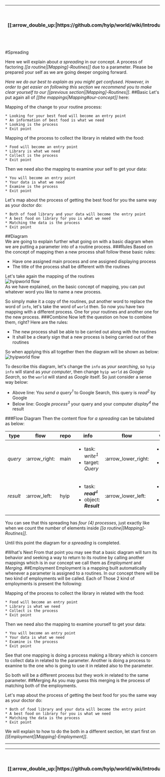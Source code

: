 <table>
  <thead>
    <tr>
      <th>[[:arrow_double_up:|https://github.com/hyip/world/wiki/Introduction]]</th>
      <th>[[:arrow_up_small:|https://github.com/hyipworld/hyipworld.github.io/wiki/Introduction]]</th>
      <th>[[:rewind:|Introduction]] [[Intro|Introduction]]</th>
      <th>[[:arrow_backward:|[Mapping]-Routines]] [[Prev|[Mapping]-Routines]]</th>
      <th>[[:repeat:|[Mapping]-Spreading]] [[Reload|[Mapping]-Spreading]]</th>
      <th>[[Next|[Mapping]-Employment]] [[:arrow_forward:|[Mapping]-Employment]]</th>
      <th>[[Last|maps]] [[:fast_forward:|maps]]</th>
      <th>[[:arrow_down_small:|https://github.com/hyip/rating]]</th>
      <th>[[:arrow_double_down:|https://github.com/hyip/rating/wiki/Introduction]]</th>
    </tr>
  </thead>
</table>
#Spreading

Here we will explain about _a spreading_ in our concept. A process of factoring _[[a routine|[Mapping]-Routines]]_ due to a parameter. Please be prepared your self as we are going deeper ongoing forward.

_Here we do our best to explain as you might get confused. However, in order to get easier on following this section we recommend you to make clear yourself to our [[previous section|[Mapping]-Routines]]_.
##Basic
Let's put again all of _[[the mappings|Mapping#our-concept]]_ here:

Mapping of the change to your routine process:
```
* Looking for your best food will become an entry point
* An information of best food is what we need 
* Looking is the process
* Exit point  
```
Mapping of the process to collect the library in related with the food:
```
* Food will become an entry point
* Library is what we need 
* Collect is the process
* Exit point  
```
Then we need also the mapping to examine your self to get your data:
```
* You will become an entry point
* Your data is what we need 
* Examine is the process
* Exit point  
```
Let's map about the process of getting the best food for you the same way as your doctor do:
```
* Both of food library and your data will become the entry point
* A best food on library for you is what we need 
* Matching the data is the process
* Exit point  
```

##Diagram  
We are going to explain further what going on with a basic diagram when we are putting a parameter into of a routine process. 
###Rules
Based on the concept of mapping then a new process shall follow these basic rules:
* Have one assigned main process and one assigned displaying process
* The title of the process shall be different with the routines

Let's take again the mapping of the routines    
![hyipworld flow](https://hyipworld.github.io/images/github/doc/figure4.png)   
As we have explained, on the basic concept of mapping, you can put whatever word you like to name a new process.
   
So simply make it a copy of the routines, put another word to replace the word of `info`, let's take the word of `world` then. So now you have two mapping with a different process. One for your routines and another one for the new process.
###Combine
Now left the question on how to combine them, right? Here are the rules:  
* The new process shall be able to be carried out along with the routines
* It shall be a clearly sign that a new process is being carried out of the routines

So when applying this all together then the diagram will be shown as below:  
![hyipworld flow](https://hyipworld.github.io/images/github/doc/figure5.png)

To describe this diagram, let's change the `info` as _your searching_, so `hyip info` will stand as _your computer_, then change `hyip world` as _Google Search_, so the `world` will stand as _Google_ itself. So just consider a sense way below:  
* Above line: You _send a query_<sup><i>1</i></sup> to Google Search, this query is _read_<sup><i>2</i></sup> by Google
* Below line: Google _process_<sup><i>3</i></sup> your query and your computer _display_<sup><i>4</i></sup> the result

###Flow Diagram
Then the content flow for _a spreading_ can be tabulated as below:
<table>
  <thead>
    <tr>
      <th>type</th>
      <th>flow</th>
      <th>repo</th>
      <th>info</th>
      <th>flow</th>
      <th>world</th>
      <th>flow</th>
    </tr>
  </thead>
  <tbody>
    <tr>
      <td scope="row"><i>query</i></td>
      <td scope="row">:arrow_right:</td>
      <td scope="row">main</td>
      <td scope="row">
        <ul>
          <li>task: <i>write</i><sup><i>1</i></sup></li>
          <li>target: <i>Query</i></li>
        </ul>
      </td>
      <td scope="row">:arrow_lower_right:</td>
      <td scope="row">
        <ul>
          <li>task: <i>write</i><sup><i>3</i></li>
          <li>target: <strong><i>Result</i></sup></strong></li>
        </ul>
      </td>
      <td scope="row">:arrow_left:</td>
    </tr>
    <tr>
      <td scope="row"><i>result</i></td>
      <td scope="row">:arrow_left:</td>
      <td scope="row">hyip</td>
      <td scope="row">
        <ul>
          <li>task: <strong><i>read</i></sup></strong><sup><i>4</i></li>
          <li>object: <strong><i>Result</i></strong></li>
        </ul>
      </td>
      <td scope="row">:arrow_lower_left:</td>
      <td scope="row">
        <ul>
          <li>task: <strong><i>read</i></sup></strong><sup><i>2</i></li>
          <li>object: <i>Query</i></li>
        </ul>
      </td>
      <td scope="row">:arrow_heading_up:</td>
    </tr>
  </tbody>
</table>

You can see that this spreading has _four (4) processes_, just exactly like when we count the number of elements inside _[[a routine|[Mapping]-Routines]]_.

Until this point the diagram for _a spreading_ is completed.
  
#What's Next
From that point you may see that a basic diagram will turn its behavior and seeking a way to return to its routine by calling another mappings which is in our concept we call them as _Employment_ and _Merging_. 
##Employment
Employment is a mapping built automatically whenever a parameter is assigned to a routines. In our concept there will be two kind of employments will be called. Each of Those 2 kind of employments is present the following:

Mapping of the process to collect the library in related with the food:
```
* Food will become an entry point
* Library is what we need 
* Collect is the process
* Exit point  
```
Then we need also the mapping to examine yourself to get your data:
```
* You will become an entry point
* Your data is what we need 
* Examine is the process
* Exit point  
```
See that one mapping is doing a process making a library which is concern to collect data in related to the parameter. Another is doing a process to examine to the one who is going to use it in related also to the parameter. 

So both will be a different process but they work in related to the same parameter.
##Merging
As you may guess this merging is the process of matching both of the employments.

Let's map about the process of getting the best food for you the same way as your doctor do:
```
* Both of food library and your data will become the entry point
* A best food on library for you is what we need 
* Matching the data is the process
* Exit point  
```
We will explain to how to do the both in a different section, let start first on _[[Employment|[Mapping]-Employment]]_.
***
<table>
  <thead>
    <tr>
      <th>[[:arrow_double_up:|https://github.com/hyip/world/wiki/Introduction]]</th>
      <th>[[:arrow_up_small:|https://github.com/hyipworld/hyipworld.github.io/wiki/Introduction]]</th>
      <th>[[:rewind:|Introduction]] [[Intro|Introduction]]</th>
      <th>[[:arrow_backward:|[Mapping]-Routines]] [[Prev|[Mapping]-Routines]]</th>
      <th>[[:repeat:|[Mapping]-Spreading]] [[Reload|[Mapping]-Spreading]]</th>
      <th>[[Next|[Mapping]-Employment]] [[:arrow_forward:|[Mapping]-Employment]]</th>
      <th>[[Last|maps]] [[:fast_forward:|maps]]</th>
      <th>[[:arrow_down_small:|https://github.com/hyip/rating]]</th>
      <th>[[:arrow_double_down:|https://github.com/hyip/rating/wiki/Introduction]]</th>
    </tr>
  </thead>
</table>